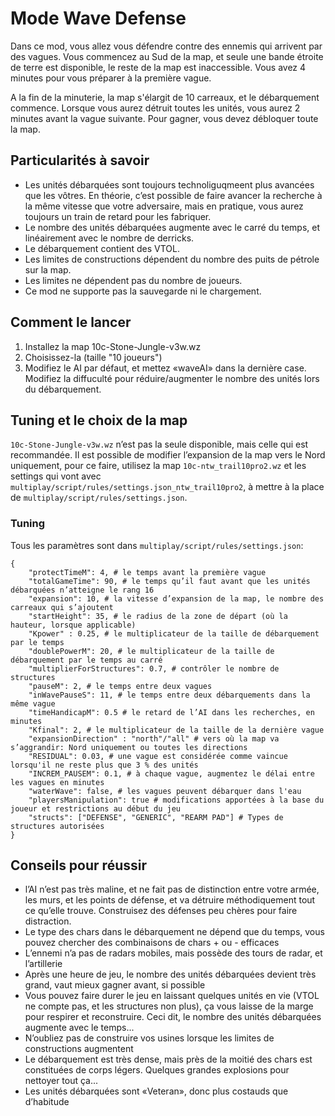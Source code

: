 # Mode Wave Defense
Dans ce mod, vous allez vous défendre contre des ennemis qui arrivent par des vagues. Vous commencez au Sud de la map, et seule une bande étroite de terre est disponible, le reste de la map est inaccessible. Vous avez 4 minutes pour vous préparer à la première vague.

A la fin de la minuterie, la map s'élargit de 10 carreaux, et le débarquement commence. Lorsque vous aurez détruit toutes les unités, vous aurez 2 minutes avant la vague suivante.
Pour gagner, vous devez débloquer toute la map.

## Particularités à savoir
- Les unités débarquées sont toujours technoliguqmeent plus avancées que les vôtres. En théorie, c’est possible
de faire avancer la recherche à la même vitesse que votre adversaire, mais en pratique, vous aurez toujours un train de retard pour les fabriquer.
- Le nombre des unités débarquées augmente avec le carré du temps, et linéairement avec le nombre de derricks.
- Le débarquement contient des VTOL.
- Les limites de constructions dépendent du nombre des puits de pétrole sur la map.
- Les limites ne dépendent pas du nombre de joueurs.
- Ce mod ne supporte pas la sauvegarde ni le chargement.

## Comment le lancer
1. Installez la map 10c-Stone-Jungle-v3w.wz
2. Choisissez-la (taille "10 joueurs")
3. Modifiez le AI par défaut, et mettez «waveAI» dans la dernière case. Modifiez la diffuculté pour réduire/augmenter le nombre des unités lors du débarquement.

## Tuning et le choix de la map
`10c-Stone-Jungle-v3w.wz` n’est pas la seule disponible, mais celle qui est recommandée. Il est possible de modifier l’expansion de la map vers le Nord uniquement, pour ce faire, utilisez la map `10c-ntw_trail10pro2.wz` et les settings qui vont avec `multiplay/script/rules/settings.json_ntw_trail10pro2`, à mettre à la place de `multiplay/script/rules/settings.json`.

### Tuning

Tous les paramètres sont dans `multiplay/script/rules/settings.json`:

```text
{
	"protectTimeM": 4, # le temps avant la première vague
	"totalGameTime": 90, # le temps qu’il faut avant que les unités débarquées n’atteigne le rang 16
	"expansion": 10, # la vitesse d’expansion de la map, le nombre des carreaux qui s’ajoutent
	"startHeight": 35, # le radius de la zone de départ (où la hauteur, lorsque applicable)
	"Kpower" : 0.25, # le multiplicateur de la taille de débarquement par le temps
	"doublePowerM": 20, # le multiplicateur de la taille de débarquement par le temps au carré
	"multiplierForStructures": 0.7, # contrôler le nombre de structures
	"pauseM": 2, # le temps entre deux vagues
	"inWavePauseS": 11, # le temps entre deux débarquements dans la même vague
	"timeHandicapM": 0.5 # le retard de l’AI dans les recherches, en minutes
	"Kfinal": 2, # le multiplicateur de la taille de la dernière vague
	"expansionDirection" : "north"/"all" # vers où la map va s’aggrandir: Nord uniquement ou toutes les directions
	"RESIDUAL": 0.03, # une vague est considérée comme vaincue lorsqu'il ne reste plus que 3 % des unités
	"INCREM_PAUSEM": 0.1, # à chaque vague, augmentez le délai entre les vagues en minutes
	"waterWave": false, # les vagues peuvent débarquer dans l'eau
	"playersManipulation": true # modifications apportées à la base du joueur et restrictions au début du jeu
	"structs": ["DEFENSE", "GENERIC", "REARM PAD"] # Types de structures autorisées
}
```



## Conseils pour réussir
- l’AI n’est pas très maline, et ne fait pas de distinction entre votre armée, les murs, et les points de défense, et va détruire méthodiquement tout ce qu’elle trouve. Construisez des défenses peu chères pour faire distraction.
- Le type des chars dans le débarquement ne dépend que du temps, vous pouvez chercher des combinaisons de chars + ou - efficaces
- L’ennemi n’a pas de radars mobiles, mais possède des tours de radar, et l’artillerie
- Après une heure de jeu, le nombre des unités débarquées devient très grand, vaut mieux gagner avant, si possible
- Vous pouvez faire durer le jeu en laissant quelques unités en vie (VTOL ne compte pas, et les structures non plus), ça vous laisse de la marge pour respirer et reconstruire. Ceci dit, le nombre des unités débarquées augmente avec le temps...
- N’oubliez pas de construire vos usines lorsque les limites de constructions augmentent
- Le débarquement est très dense, mais près de la moitié des chars est constituées de corps légers. Quelques grandes explosions pour nettoyer tout ça...
- Les unités débarquées sont «Veteran», donc plus costauds que d’habitude
